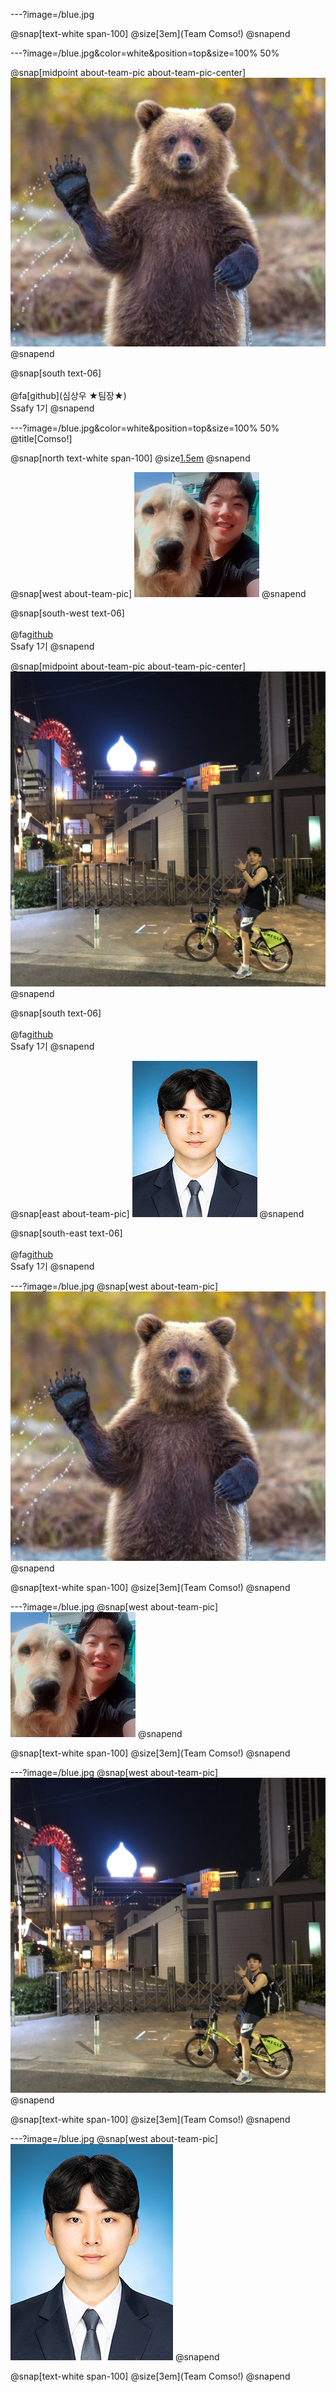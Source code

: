 ---?image=/blue.jpg

@snap[text-white span-100]
@size[3em](Team Comso!)
@snapend

---?image=/blue.jpg&color=white&position=top&size=100% 50% 

@snap[midpoint about-team-pic about-team-pic-center]
![sim_sangwoo](sim_sangwoo.JPG)
@snapend

@snap[south text-06]
<br><br>
@fa[github](심상우 ★팀장★)
<br>
Ssafy 1기
@snapend

---?image=/blue.jpg&color=white&position=top&size=100% 50% 
@title[Comso!]

@snap[north text-white span-100]
@size[1.5em](Comso!)
@snapend

@snap[west about-team-pic]
![kgh](kgh.jpg)
@snapend

@snap[south-west text-06]
<br><br>
@fa[github](권경훈)
<br>
Ssafy 1기
@snapend

@snap[midpoint about-team-pic about-team-pic-center]
![jbb](jbb.jpg)
@snapend

@snap[south text-06]
<br><br>
@fa[github](전준범)
<br>
Ssafy 1기
@snapend

@snap[east about-team-pic]
![Taeho](Taeho.png)
@snapend

@snap[south-east text-06]
<br><br>
@fa[github](정태호)
<br>
Ssafy 1기
@snapend

---?image=/blue.jpg
@snap[west about-team-pic]
![sim_sangwoo](sim_sangwoo.jpg)
@snapend

@snap[text-white span-100]
@size[3em](Team Comso!)
@snapend

---?image=/blue.jpg
@snap[west about-team-pic]
![kgh](kgh.jpg)
@snapend

@snap[text-white span-100]
@size[3em](Team Comso!)
@snapend

---?image=/blue.jpg
@snap[west about-team-pic]
![jbb](jbb.jpg)
@snapend

@snap[text-white span-100]
@size[3em](Team Comso!)
@snapend

---?image=/blue.jpg
@snap[west about-team-pic]
![Taeho](Taeho.jpg)
@snapend

@snap[text-white span-100]
@size[3em](Team Comso!)
@snapend
